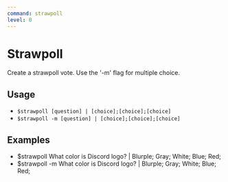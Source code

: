 ```yaml
---
command: strawpoll
level: 0
---
```


# Strawpoll

Create a strawpoll vote. Use the '-m' flag for multiple choice.

## Usage

 - `$strawpoll [question] | [choice];[choice];[choice]`
 - `$strawpoll -m [question] | [choice];[choice];[choice]`

## Examples

 - $strawpoll What color is Discord logo? | Blurple; Gray; White; Blue; Red;
 - $strawpoll -m What color is Discord logo? | Blurple; Gray; White; Blue; Red;